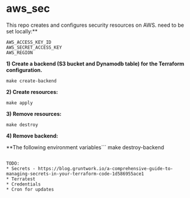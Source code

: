# aws_sec

This repo creates and configures security resources on AWS. 
 need to be set locally:**
```
AWS_ACCESS_KEY_ID
AWS_SECRET_ACCESS_KEY
AWS_REGION
```

**1) Create a backend (S3 bucket and Dynamodb table) for the Terraform configuration.**

```
make create-backend
```

**2) Create resources:**
  
```
make apply
```

**3) Remove resources:**
  
```
make destroy
```

**4) Remove backend:**
  

**The following environment variables```
make destroy-backend
```

TODO:
* Secrets - https://blog.gruntwork.io/a-comprehensive-guide-to-managing-secrets-in-your-terraform-code-1d586955ace1
* Terratest
* Credentials
* Cron for updates